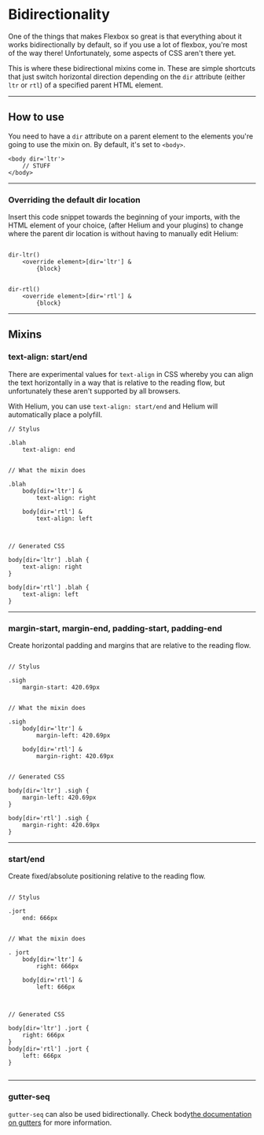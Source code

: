 # Bidirectionality

One of the things that makes Flexbox so great is that everything about it works bidirectionally by default, so if you use a lot of flexbox, you're most of the way there! Unfortunately, some aspects of CSS aren't there yet.

This is where these bidirectional mixins come in. These are simple shortcuts that just switch horizontal direction depending on the `dir` attribute (either `ltr` or `rtl`) of a specified parent HTML element.

---

## How to use

You need to have a `dir` attribute on a parent element to the elements you're going to use the mixin on. By default, it's set to `<body>`.

```
<body dir='ltr'>
	// STUFF
</body>
```

---

### Overriding the default dir location

Insert this code snippet towards the beginning of your imports, with the HTML element of your choice, (after Helium and your plugins) to change where the parent dir location is without having to manually edit Helium:

```

dir-ltr()
	<override element>[dir='ltr'] &
		{block}


dir-rtl()
	<override element>[dir='rtl'] &
		{block}

```


---


## Mixins

### text-align: start/end
There are experimental values for `text-align` in CSS whereby you can align the text horizontally in a way that is relative to the reading flow, but unfortunately these aren't supported by all browsers.

With Helium, you can use `text-align: start/end` and Helium will automatically place a polyfill.

```
// Stylus

.blah
	text-align: end


// What the mixin does

.blah
	body[dir='ltr'] &
		text-align: right

	body[dir='rtl'] &
		text-align: left
		


// Generated CSS

body[dir='ltr'] .blah { 
	text-align: right
}

body[dir='rtl'] .blah {
	text-align: left
}

```

---

### margin-start, margin-end, padding-start, padding-end
Create horizontal padding and margins that are relative to the reading flow.

```

// Stylus

.sigh
	margin-start: 420.69px


// What the mixin does

.sigh
	body[dir='ltr'] &
		margin-left: 420.69px

	body[dir='rtl'] &
		margin-right: 420.69px
		
		
// Generated CSS

body[dir='ltr'] .sigh {
	margin-left: 420.69px
}

body[dir='rtl'] .sigh {
	margin-right: 420.69px
}

```

---

### start/end

Create fixed/absolute positioning relative to the reading flow.

```

// Stylus

.jort
	end: 666px
	
	
// What the mixin does

. jort
	body[dir='ltr'] &
		right: 666px
		
	body[dir='rtl'] &
		left: 666px
		
	
	
// Generated CSS

body[dir='ltr'] .jort { 
	right: 666px 
}
body[dir='rtl'] .jort { 
	left: 666px 
}


```


---

### gutter-seq

`gutter-seq` can also be used bidirectionally. Check body[the documentation on gutters](gutter.md#gutter-seq) for more information.